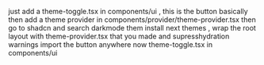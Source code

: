 just add a theme-toggle.tsx in components/ui , this is the button basically
then add a theme provider in components/provider/theme-provider.tsx
then go to shadcn and search darkmode 
them install next themes , wrap the root layout with theme-provider.tsx that you made and supresshydration warnings 
import the button anywhere now theme-toggle.tsx in components/ui